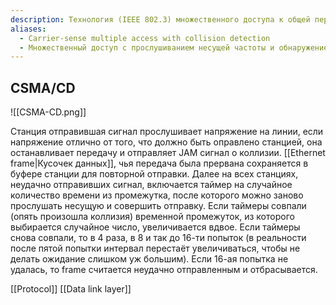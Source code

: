 ```yaml
---
description: Технология (IEEE 802.3) множественного доступа к общей передающей среде в локальной компьютерной сети с контролем коллизий. CSMA/CD относится к децентрализованным случайным методам. Он используется как в обычных сетях типа Ethernet, так и в высокоскоростных сетях (Fast Ethernet, Gigabit Ethernet).
aliases:
  - Carrier-sense multiple access with collision detection
  - Множественный доступ с прослушиванием несущей частоты и обнаружением коллизий
---
```


## CSMA/CD

![[CSMA-CD.png]]

Станция отправившая сигнал прослушивает напряжение на линии, если напряжение отлично от того, что должно быть оправлено станцией, она останавливает передачу и отправляет JAM сигнал о коллизии. [[Ethernet frame|Кусочек данных]], чья передача была прервана сохраняется в буфере станции для повторной отправки. Далее на всех станциях, неудачно отправивших сигнал, включается таймер на случайное количество времени из промежутка, после которого можно заново прослушать несущую и совершить отправку. Если таймеры совпали (опять произошла коллизия) временной промежуток, из которого выбирается случайное число, увеличивается вдвое. Если таймеры снова совпали, то в 4 раза, в 8 и так до 16-ти попыток (в реальности после пятой попытки интервал перестаёт увеличиваться, чтобы не делать ожидание слишком уж большим). Если 16-ая попытка не удалась, то frame считается неудачно отправленным и отбрасывается.

[[Protocol]]
[[Data link layer]]
